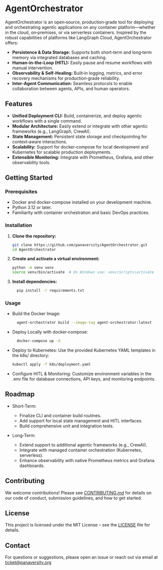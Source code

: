 # AgentOrchestrator

AgentOrchestrator is an open‑source, production‑grade tool for deploying and orchestrating agentic applications on any container platform—whether in the cloud, on‑premises, or via serverless containers. Inspired by the robust capabilities of platforms like LangGraph Cloud, AgentOrchestrator offers:

- **Persistence & Data Storage:** Supports both short‑term and long‑term memory via integrated databases and caching.
- **Human‑in‑the‑Loop (HITL):** Easily pause and resume workflows with manual intervention.
- **Observability & Self‑Healing:** Built‑in logging, metrics, and error recovery mechanisms for production‑grade reliability.
- **Inter‑Agent Communication:** Seamless protocols to enable collaboration between agents, APIs, and human operators.

## Features

- **Unified Deployment CLI:** Build, containerize, and deploy agentic workflows with a single command.
- **Modular Architecture:** Easily extend or integrate with other agentic frameworks (e.g., LangGraph, CrewAI).
- **State Management:** Persistent state storage and checkpointing for context‑aware interactions.
- **Scalability:** Support for docker‑compose for local development and Kubernetes for scalable production deployments.
- **Extensible Monitoring:** Integrate with Prometheus, Grafana, and other observability tools.

## Getting Started

### Prerequisites

- Docker and docker‑compose installed on your development machine.
- Python 3.12 or later.
- Familiarity with container orchestration and basic DevOps practices.

### Installation

1. **Clone the repository:**

   ```bash
   git clone https://github.com/panaversity/AgentOrchestrator.git
   cd AgentOrchestrator
   ```

2. **Create and activate a virtual environment:**

    ```bash
    python -m venv venv
    source venv/bin/activate  # On Windows use: venv\Scripts\activate

    ```

3. **Install dependencies:**

    ```bash
      pip install -r requirements.txt

### Usage
- Build the Docker Image:

    ```bash
      agent-orchestrator build --image-tag agent-orchestrator:latest      
    ```

- Deploy Locally with docker‑compose:

    ```bash
      docker-compose up -d
    ```

- Deploy to Kubernetes:
Use the provided Kubernetes YAML templates in the k8s/ directory:

    ```bash
    kubectl apply -f k8s/deployment.yaml
    ```

- Configure HITL & Monitoring:
Customize environment variables in the .env file for database connections, API keys, and monitoring endpoints.

## Roadmap
- Short‑Term:
  - Finalize CLI and container build routines.
  - Add support for local state management and HITL interfaces.
  - Build comprehensive unit and integration tests.

- Long‑Term:
  - Extend support to additional agentic frameworks (e.g., CrewAI).
  - Integrate with managed container orchestration (Kubernetes, serverless).
  - Enhance observability with native Prometheus metrics and Grafana dashboards.

## Contributing
We welcome contributions! Please see [CONTRIBUTING.md](./CONTRIBUTING.md) for details on our code of conduct, submission guidelines, and how to get started.

## License
This project is licensed under the MIT License – see the [LICENSE](./LICENSE) file for details.

## Contact
For questions or suggestions, please open an issue or reach out via email at ticket@panaversity.org

